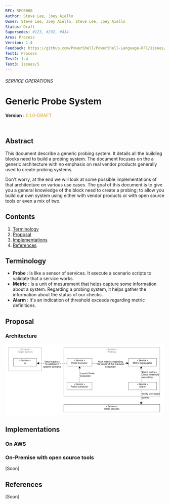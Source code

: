 ```yaml
---
RFC: RFC0000
Author: Steve Lee, Joey Aiello
Owner: Steve Lee, Joey Aiello, Steve Lee, Joey Aiello
Status: Draft
Supersedes: #123, #232, #434
Area: Process
Version: 1.4
Feedback: https://github.com/PowerShell/PowerShell-Language-RFC/issues/5
Test1: Process
Test2: 1.4
Test3: issues/5
---
```




###### SERVICE OPERATIONS
# Generic Probe System

**Version** : <span style="color:GoldenRod">0.1.0-DRAFT</span>

<br>

## Abstract

This document describe a generic probing system. It details all the building blocks need to build a probing system. The document focuses on the a generic architecture with no emphasis on real vendor products generally used to create probing systems.

Don't worry, at the end we will look at some possible implementations of that architecture on various use cases.
The goal of this document is to give you a general knowledge of the block need to create a probing; to allow you build our own system using either with vendor products or with open source tools or even a mix of two. 


## Contents

  1. [Terminology]
  1. [Proposal]
  1. [Implementations]
  1. [References]


## Terminology

* **Probe** : Is like a sensor of services. It execute a scenario scripts to validate that a service works.
* **Metric** : Is a unit of mesurement that helps capture some information about a system. Regarding a probing system, it helps gather the information about the status of our checks.
* **Alarm** : It's an indication of threshold exceeds regarding  metric definitions.

## Proposal

### Architecture

![PRJ-ARC.PRS.generic-probe-system-v0.1.0](assets/imgs/PRJ-ARC.PRS.generic-probe-system-v0.1.0.png)

## Implementations 

### On AWS

### On-Premise with open source tools


[Soon]

## References

[Soon]


[Background]:#background
[Terminology]:#terminology
[Implementations]:#implementations
[Proposal]:#proposal
[References]:#references

